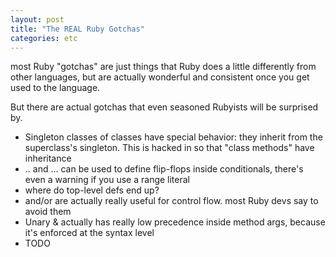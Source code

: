 ```yaml
---
layout: post
title: "The REAL Ruby Gotchas"
categories: etc
---
```


most Ruby "gotchas" are just things that Ruby does a little differently from
other languages, but are actually wonderful and consistent once you get used to
the language.

But there are actual gotchas that even seasoned Rubyists will be surprised by.

* Singleton classes of classes have special behavior: they inherit from the
  superclass's singleton. This is hacked in so that "class methods" have
  inheritance
* .. and ... can be used to define flip-flops inside conditionals, there's even
  a warning if you use a range literal
* where do top-level defs end up?
* and/or are actually really useful for control flow. most Ruby devs say to avoid them
* Unary & actually has really low precedence inside method args, because it's enforced at the syntax level
* TODO
